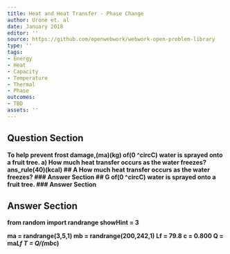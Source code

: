 ```yaml
---
title: Heat and Heat Transfer - Phase Change
author: Urone et. al
date: January 2018
editor: ''
source: https://github.com/openwebwork/webwork-open-problem-library
type: ''
tags:
- Energy
- Heat
- Capacity
- Temperature
- Thermal
- Phase
outcomes:
- TBD
assets: ''
---
```


## Question Section 

<b>
To help prevent frost damage,(ma)(kg) of(0 ^circC) water is sprayed onto a fruit tree. 
a) How much heat transfer occurs as the water freezes? 
ans_rule(40)(kcal)
## A
How much heat transfer occurs as the water freezes? 
### Answer Section
## G
of(0 ^circC) water is sprayed onto a fruit tree. 
### Answer Section


## Answer Section

from random import randrange
showHint = 3

ma = randrange(3,5,1)
mb = randrange(200,242,1)
Lf = 79.8
c = 0.800
Q = ma*Lf
T = Q/(mb*c)